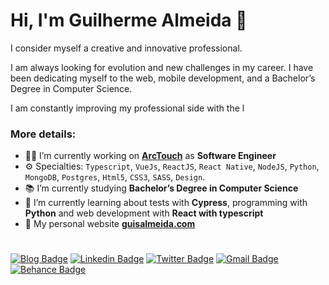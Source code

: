 # Hi, I'm Guilherme Almeida 🧔
I consider myself a creative and innovative professional. 

I am always looking for evolution and new challenges in my career.
I have been dedicating myself to the web, mobile development,
and a Bachelor’s Degree in Computer Science. 

I am constantly improving my professional side with the l

### **More details:**

- :man_technologist: I’m currently working on **[ArcTouch](https://arctouch.com/)** as **Software Engineer**
- ⚙️ Specialties: `Typescript`, `VueJs`, `ReactJS`, `React Native`, `NodeJS`, `Python`, `MongoDB`, `Postgres`, `Html5`, `CSS3`, `SASS`, `Design`.
- :books: I’m currently studying **Bachelor’s Degree in Computer Science**
- 🌱 I’m currently learning about tests with **Cypress**, programming with **Python** and web development with **React with typescript**
- 🤖 My personal website **[guisalmeida.com](https://www.guisalmeida.com)**

#
[![Blog Badge](https://img.shields.io/badge/Blog-guisalmeida.com-black)](https://guisalmeida.com/blog)
[![Linkedin Badge](https://img.shields.io/badge/-LinkedIn-blue?logo=Linkedin&logoColor=white&link=https://www.linkedin.com/in/guisalmeida/)](https://www.linkedin.com/in/guisalmeida/)
[![Twitter Badge](https://img.shields.io/badge/-Twitter-1ca0f1?labelColor=1ca0f1&logo=twitter&logoColor=white&link=https://twitter.com/GuiSAlmeida87)](https://twitter.com/GuiSAlmeida87)
[![Gmail Badge](https://img.shields.io/badge/-Gmail-c14438?logo=Gmail&logoColor=white&link=mailto:guisalmeida.dev@gmail.com)](mailto:guisalmeida.dev@gmail.com)
[![Behance Badge](https://img.shields.io/badge/-Behance-blue?logo=behance&logoColor=white&link=https://www.behance.net/guisalmeida)](https://www.behance.net/guisalmeida)


<!--
**GuiSAlmeida/GuiSAlmeida** is a ✨ _special_ ✨ repository because its `README.md` (this file) appears on your GitHub profile.

Here are some ideas to get you started:

- 🔭 I’m currently working on ...
- 🌱 I’m currently learning ...
- 👯 I’m looking to collaborate on ...
- 🤔 I’m looking for help with ...
- 💬 Ask me about ...
- 📫 How to reach me: ...
- 😄 Pronouns: ...
- ⚡ Fun fact: ...
-->
